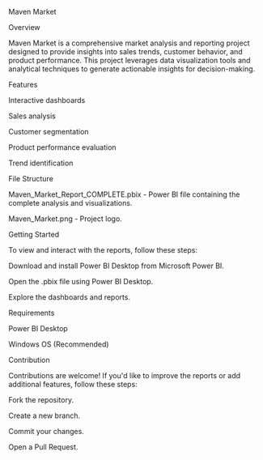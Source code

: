 Maven Market



Overview

Maven Market is a comprehensive market analysis and reporting project designed to provide insights into sales trends, customer behavior, and product performance. This project leverages data visualization tools and analytical techniques to generate actionable insights for decision-making.

Features

Interactive dashboards

Sales analysis

Customer segmentation

Product performance evaluation

Trend identification

File Structure

Maven_Market_Report_COMPLETE.pbix - Power BI file containing the complete analysis and visualizations.

Maven_Market.png - Project logo.

Getting Started

To view and interact with the reports, follow these steps:

Download and install Power BI Desktop from Microsoft Power BI.

Open the .pbix file using Power BI Desktop.

Explore the dashboards and reports.

Requirements

Power BI Desktop

Windows OS (Recommended)

Contribution

Contributions are welcome! If you'd like to improve the reports or add additional features, follow these steps:

Fork the repository.

Create a new branch.

Commit your changes.

Open a Pull Request.
